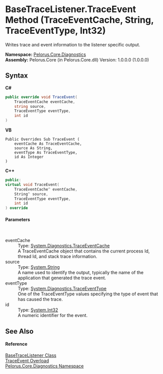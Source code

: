 # BaseTraceListener.TraceEvent Method (TraceEventCache, String, TraceEventType, Int32)
 

Writes trace and event information to the listener specific output.

**Namespace:**&nbsp;<a href="9C794B0B">Pelorus.Core.Diagnostics</a><br />**Assembly:**&nbsp;Pelorus.Core (in Pelorus.Core.dll) Version: 1.0.0.0 (1.0.0.0)

## Syntax

**C#**<br />
``` C#
public override void TraceEvent(
	TraceEventCache eventCache,
	string source,
	TraceEventType eventType,
	int id
)
```

**VB**<br />
``` VB
Public Overrides Sub TraceEvent ( 
	eventCache As TraceEventCache,
	source As String,
	eventType As TraceEventType,
	id As Integer
)
```

**C++**<br />
``` C++
public:
virtual void TraceEvent(
	TraceEventCache^ eventCache, 
	String^ source, 
	TraceEventType eventType, 
	int id
) override
```


#### Parameters
&nbsp;<dl><dt>eventCache</dt><dd>Type: <a href="http://msdn2.microsoft.com/en-us/library/9369bzbf" target="_blank">System.Diagnostics.TraceEventCache</a><br />A TraceEventCache object that contains the current process Id, thread Id, and stack trace information.</dd><dt>source</dt><dd>Type: <a href="http://msdn2.microsoft.com/en-us/library/s1wwdcbf" target="_blank">System.String</a><br />A name used to identify the output, typically the name of the application that generated the trace event.</dd><dt>eventType</dt><dd>Type: <a href="http://msdn2.microsoft.com/en-us/library/5t134hfw" target="_blank">System.Diagnostics.TraceEventType</a><br />One of the TraceEventType values specifying the type of event that has caused the trace.</dd><dt>id</dt><dd>Type: <a href="http://msdn2.microsoft.com/en-us/library/td2s409d" target="_blank">System.Int32</a><br />A numeric identifier for the event.</dd></dl>

## See Also


#### Reference
<a href="E94DFA3F">BaseTraceListener Class</a><br /><a href="4B2B68E8">TraceEvent Overload</a><br /><a href="9C794B0B">Pelorus.Core.Diagnostics Namespace</a><br />